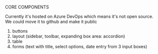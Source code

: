 CORE COMPONENTS

Currently it's hosted on Azure DevOps which means it's not open source. We could move it to github and make it public

1. buttons
2. layout (sidebar, toolbar, expanding box area: accordion)
3. table
4. forms (text with title, select options, date entry from 3 input boxes)
